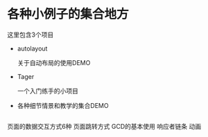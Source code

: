 # 各种小例子的集合地方
这里包含3个项目

* autolayout

    关于自动布局的使用DEMO
    
* Tager 

    一个入门练手的小项目
    
* 各种细节情景和教学的集合DEMO

    ```
页面的数据交互方式6种
页面跳转方式
GCD的基本使用
响应者链条
动画
```
